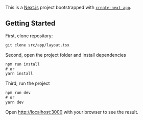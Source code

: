 This is a [Next.js](https://nextjs.org/) project bootstrapped with [`create-next-app`](https://github.com/vercel/next.js/tree/canary/packages/create-next-app).

## Getting Started

First, clone repository:

```html
git clone src/app/layout.tsx
```

Second, open the project folder and install dependencies
```html
npm run install
# or
yarn install
```

Third, run the project
```html
npm run dev
# or
yarn dev
```

Open [http://localhost:3000](http://localhost:3000) with your browser to see the result.
